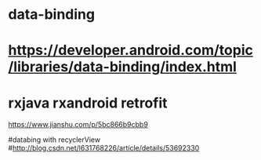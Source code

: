 
# data-binding
# https://developer.android.com/topic/libraries/data-binding/index.html


# rxjava rxandroid  retrofit
https://www.jianshu.com/p/5bc866b9cbb9


#databing with recyclerView
#http://blog.csdn.net/l631768226/article/details/53692330


#

